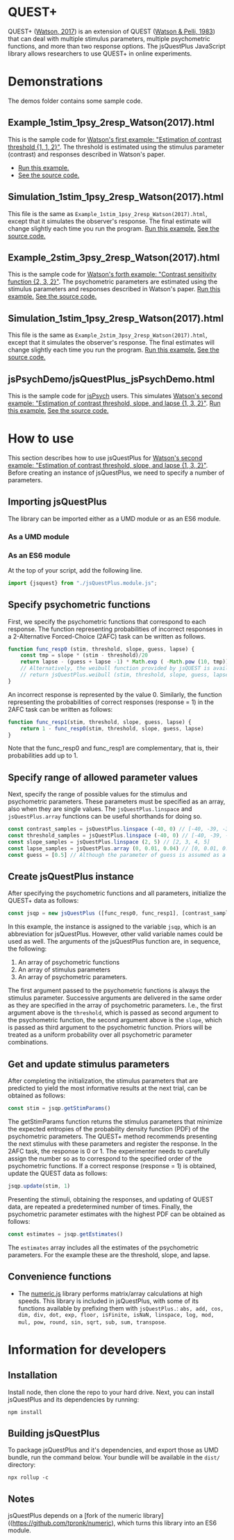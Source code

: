 # QUEST+

QUEST+ ([Watson, 2017](https://doi.org/10.1167/17.3.10)) is an extension of QUEST ([Watson & Pelli, 1983](https://doi.org/10.3758/BF03202828))
that can deal with multiple stimulus parameters, multiple psychometric functions, and more than two response options. The jsQuestPlus JavaScript library allows researchers to use QUEST+ in online experiments.

# Demonstrations

The demos folder contains some sample code.

## Example_1stim_1psy_2resp_Watson(2017).html

This is the sample code for [Watson's first example: "Estimation of contrast threshold {1, 1, 2}"](https://jov.arvojournals.org/article.aspx?articleid=2611972#159437865). The threshold is estimated using the stimulus parameter (contrast) and responses described in Watson's paper.

 - [Run this example.](https://www.hes.kyushu-u.ac.jp/~kurokid/jsQuestPlus/demos/Example_1stim_1psy_2resp_Watson(2017).html) 
 - [See the source code.](https://github.com/kurokida/jsQuestPlus/blob/main/demos/Example_1stim_1psy_2resp_Watson(2017).html)

## Simulation_1stim_1psy_2resp_Watson(2017).html

This file is the same as `Example_1stim_1psy_2resp_Watson(2017).html`, except that it simulates the observer's response. The final estimate will change slightly each time you run the program. [Run this example.](https://www.hes.kyushu-u.ac.jp/~kurokid/jsQuestPlus/demos/Simulation_1stim_1psy_2resp_Watson(2017).html) [See the source code.](https://github.com/kurokida/jsQuestPlus/blob/main/demos/Simulation_1stim_1psy_2resp_Watson(2017).html)

## Example_2stim_3psy_2resp_Watson(2017).html

This is the sample code for [Watson's forth example: "Contrast sensitivity function {2, 3, 2}"](https://jov.arvojournals.org/article.aspx?articleid=2611972#159437865). The psychometric parameters are estimated using the stimulus parameters and responses described in Watson's paper. [Run this example.](https://www.hes.kyushu-u.ac.jp/~kurokid/jsQuestPlus/demos/Example_2stim_3psy_2resp_Watson(2017).html) [See the source code.](https://github.com/kurokida/jsQuestPlus/blob/main/demos/Example_2stim_3psy_2resp_Watson(2017).html)

## Simulation_1stim_1psy_2resp_Watson(2017).html

This file is the same as `Example_2stim_3psy_2resp_Watson(2017).html`, except that it simulates the observer's response. The final estimates will change slightly each time you run the program. [Run this example.](https://www.hes.kyushu-u.ac.jp/~kurokid/jsQuestPlus/demos/Simulation_2stim_3psy_2resp_Watson(2017).html) [See the source code.](https://github.com/kurokida/jsQuestPlus/blob/main/demos/Simulation_2stim_3psy_2resp_Watson(2017).html)

## jsPsychDemo/jsQuestPlus_jsPsychDemo.html

This is the sample code for [jsPsych](https://github.com/jspsych/jsPsych/) users. This simulates [Watson's second example: "Estimation of contrast threshold, slope, and lapse {1, 3, 2}"](https://jov.arvojournals.org/article.aspx?articleid=2611972#159437865). [Run this example.](https://www.hes.kyushu-u.ac.jp/~kurokid/jsQuestPlus/jsPsychDemo/jsQuestPlus_jsPsychDemo.html) [See the source code.](https://github.com/kurokida/jsQuestPlus/blob/main/jsPsychDemo/jsQuestPlus_jsPsychDemo.html)

# How to use

This section describes how to use jsQuestPlus for [Watson's second example: "Estimation of contrast threshold, slope, and lapse {1, 3, 2}"](https://jov.arvojournals.org/article.aspx?articleid=2611972#159437865). Before creating an instance of jsQuestPlus, we need to specify a number of parameters.

## Importing jsQuestPlus
The library can be imported either as a UMD module or as an ES6 module.

### As a UMD module
<UMD example here>

### As an ES6 module
At the top of your script, add the following line.
	
```javascript
import {jsquest} from "./jsQuestPlus.module.js";
```

## Specify psychometric functions
First, we specify the psychometric functions that correspond to each response. The function representing probabilities of incorrect responses in a 2-Alternative Forced-Choice (2AFC) task can be written as follows.

```javascript
function func_resp0 (stim, threshold, slope, guess, lapse) {
    const tmp = slope * (stim - threshold)/20
    return lapse - (guess + lapse -1) * Math.exp ( -Math.pow (10, tmp))
    // Alternatively, the weibull function provided by jsQUEST is available as follows.
    // return jsQuestPlus.weibull (stim, threshold, slope, guess, lapse) 
}
```

An incorrect response is represented by the value 0. Similarly, the function representing the probabilities of correct responses (response = 1) in the 2AFC task can be written as follows:

```javascript
function func_resp1(stim, threshold, slope, guess, lapse) {
    return 1 - func_resp0(stim, threshold, slope, guess, lapse) 
}
```

Note that the func_resp0 and func_resp1 are complementary, that is, their probabilities add up to 1. 

## Specify range of allowed parameter values
Next, specify the range of possible values for the stimulus and psychometric parameters. These parameters must be specified as an array, also when they are single values. The `jsQuestPlus.linspace` and `jsQuestPlus.array` functions can be useful shorthands for doing so.

```javascript
const contrast_samples = jsQuestPlus.linspace (-40, 0) // [-40, -39, -38, ..., -1, 0]
const threshold_samples = jsQuestPlus.linspace (-40, 0) // [-40, -39, -38, ..., -1, 0]
const slope_samples = jsQuestPlus.linspace (2, 5) // [2, 3, 4, 5]
const lapse_samples = jsQuestPlus.array (0, 0.01, 0.04) // [0, 0.01, 0.02, 0.03, 0.04]
const guess = [0.5] // Although the parameter of guess is assumed as a single value, this should be specified as an array.
```

## Create jsQuestPlus instance
After specifying the psychometric functions and all parameters, initialize the QUEST+ data as follows:

```javascript
const jsqp = new jsQuestPlus ([func_resp0, func_resp1], [contrast_samples], [threshold_samples, slope_samples, guess, lapse_samples])
```

In this example, the instance is assigned to the variable `jsqp`, which is an abbreviation for jsQuestPlus. However, other valid variable names could be used as well. The arguments of the jsQuestPlus function are, in sequence, the following:
1. An array of psychometric functions
2. An array of stimulus parameters
3. An array of psychometric parameters. 

The first argument passed to the psychometric functions is always the stimulus parameter. Successive arguments are delivered in the same order as they are specified in the array of psychometric parameters. I.e., the first argument above is the `threshold`, which is passed as second argument to the psychometric function, the second argument above is the `slope`, which is passed as third argument to the psychometric function. Priors will be treated as a uniform probability over all psychometric parameter combinations.

## Get and update stimulus parameters  
After completing the initialization, the stimulus parameters that are predicted to yield the most informative results at the next trial, can be obtained as follows:

```javascript
const stim = jsqp.getStimParams()
```

The getStimParams function returns the stimulus parameters that minimize the expected entropies of the probability density function (PDF) of the psychometric parameters. The QUEST+ method recommends presenting the next stimulus with these parameters and register the response. In the 2AFC task, the response is 0 or 1. The experimenter needs to carefully assign the number so as to correspond to the specified order of the psychometric functions. If a correct response (response = 1) is obtained, update the QUEST data as follows:

```javascript
jsqp.update(stim, 1)
```

Presenting the stimuli, obtaining the responses, and updating of QUEST data, are repeated a predetermined number of times. Finally, the psychometric parameter estimates with the highest PDF can be obtained as follows:

```javascript
const estimates = jsqp.getEstimates()
```

The `estimates` array includes all the estimates of the psychometric parameters. For the example these are the threshold, slope, and lapse.

## Convenience functions
- The [numeric.js](https://github.com/sloisel/numeric) library performs matrix/array calculations at high speeds. This library is included in jsQuestPlus, with some of its functions available by prefixing them with `jsQuestPlus.`: `abs, add, cos, dim, div, dot, exp, floor, isFinite, isNaN, linspace, log, mod, mul, pow, round, sin, sqrt, sub, sum, transpose`.

# Information for developers

## Installation
Install node, then clone the repo to your hard drive. Next, you can install jsQuestPlus and its dependencies by running:

`npm install`

## Building jsQuestPlus
To package jsQuestPlus and it's dependencies, and export those as UMD bundle, run the command below. Your bundle will be available in the `dist/` directory:

`npx rollup -c`

## Notes
jsQuestPlus depends on a [fork of the numeric library]((https://github.com/tpronk/numeric), which turns this library into an ES6 module.
